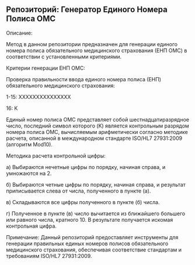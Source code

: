 Репозиторий: Генератор Единого Номера Полиса ОМС
---

Описание:

Метод в данном репозитории предназначен для генерации единого номера полиса обязательного медицинского страхования (ЕНП ОМС) в соответствии с установленными критериями.

Критерии генерации ЕНП ОМС:

Проверка правильности ввода единого номера полиса (ЕНП) обязательного медицинского страхования:

1-15: XXXXXXXXXXXXXXX

16: K

Единый номер полиса ОМС представляет собой шестнадцатиразрядное число, последний символ которого (K) является контрольным разрядом номера полиса ОМС, вычисляемым арифметически согласно методике расчета, описанной в международном стандарте ISO/HL7 27931:2009 (алгоритм Mod10).

Методика расчета контрольной цифры:

а) Выбираются нечетные цифры по порядку, начиная справа, и умножаются на 2.

б) Выбираются четные цифры по порядку, начиная справа, и результат приписывается слева от числа, полученного в пункте (а).

в) Складываются все цифры полученного в пункте (б) числа.

г) Полученное в пункте (в) число вычитается из ближайшего большего или равного числа, кратного 10. В результате получается искомая контрольная цифра.

Примечание: Данный репозиторий предоставляет инструменты для генерации правильных единых номеров полисов обязательного медицинского страхования, обеспечивая соответствие стандартам и требованиям ISO/HL7 27931:2009.
